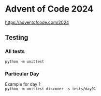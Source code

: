 # Advent of Code 2024

https://adventofcode.com/2024

## Testing

### All tests
```python -m unittest```

### Particular Day
Example for day 1:  
```python -m unittest discover -s tests/day01```
